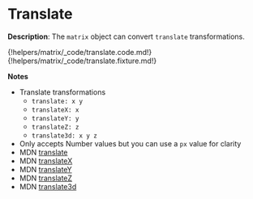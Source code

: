 # Translate

__Description__: The `matrix` object can convert `translate` transformations.

{!helpers/matrix/_code/translate.code.md!}
{!helpers/matrix/_code/translate.fixture.md!}

__Notes__

+ Translate transformations
    * `translate: x y`
    * `translateX: x`
    * `translateY: y`
    * `translateZ: z`
    * `translate3d: x y z`
+ Only accepts Number values but you can use a `px` value for clarity
+ <span class="mdn-tag">MDN</span> [translate](https://developer.mozilla.org/en-US/docs/Web/CSS/transform-function/translate)
+ <span class="mdn-tag">MDN</span> [translateX](https://developer.mozilla.org/en-US/docs/Web/CSS/transform-function/translateX)
+ <span class="mdn-tag">MDN</span> [translateY](https://developer.mozilla.org/en-US/docs/Web/CSS/transform-function/translateY)
+ <span class="mdn-tag">MDN</span> [translateZ](https://developer.mozilla.org/en-US/docs/Web/CSS/transform-function/translateZ)
+ <span class="mdn-tag">MDN</span> [translate3d](https://developer.mozilla.org/en-US/docs/Web/CSS/transform-function/translate3d)

<div class="cf"></div>
<div class="end"></div>

